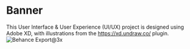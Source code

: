 # Banner

This User Interface & User Experience (UI/UX) project is designed using Adobe XD, with illustrations from the https://xd.undraw.co/ plugin.
![Behance Export@3x](https://user-images.githubusercontent.com/27202690/117464102-a2e39380-af50-11eb-90e7-a5ed40e936b6.png)






